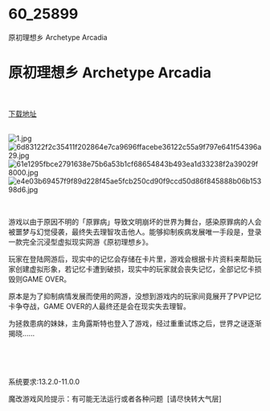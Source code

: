 # 60_25899
原初理想乡 Archetype Arcadia
# 原初理想乡 Archetype Arcadia
 <br/></br>
[下载地址](https://www.switch520.cc/article/25899 "下载地址")
<br/></br>

<p><img title="1.jpg" src="https://www.switch520.cc/muke_img/2021_12_26_0f54f0bdf91c0.jpg" alt="1.jpg"><br>
<img title="6d83122f2c35411f202864e7ca9696ffacebe36122c55a9f797e641f54396a29.jpg" src="https://www.switch520.cc/muke_img/2021_12_26_c44f7dbc7e163.jpg" alt="6d83122f2c35411f202864e7ca9696ffacebe36122c55a9f797e641f54396a29.jpg"><br>
<img title="61e1295fbce2791638e75b6a53b1cf68654843b493ea1d33238f2a39029f8000.jpg" src="https://www.switch520.cc/muke_img/2021_12_26_fed3aa0311d48.jpg" alt="61e1295fbce2791638e75b6a53b1cf68654843b493ea1d33238f2a39029f8000.jpg"><br>
<img title="e4e03b69457f9f89d228f45ae5fcb250cd90f9ccd50d86f845888b06b15398d6.jpg" src="https://www.switch520.cc/muke_img/2021_12_26_866719bfd3ca5.jpg" alt="e4e03b69457f9f89d228f45ae5fcb250cd90f9ccd50d86f845888b06b15398d6.jpg"></p>
<p>&nbsp;</p>
<p>游戏以由于原因不明的「原罪病」导致文明崩坏的世界为舞台，感染原罪病的人会被噩梦与幻觉侵袭，最终失去理智攻击他人。能够抑制疾病发展唯一手段是，登录一款完全沉浸型虚拟现实网游《原初理想乡》。</p>
<p>玩家在登陆网游后，现实中的记忆会存储在卡片里，游戏会根据卡片资料来帮助玩家创建虚拟形象，若记忆卡遭到破损，现实中的玩家就会丧失记忆，全部记忆卡损毁则GAME OVER。</p>
<p>原本是为了抑制病情发展而使用的网游，没想到游戏内的玩家间竟展开了PVP记忆卡争夺战，GAME OVER的人最终还是会在现实失去理智。</p>
<p>为拯救患病的妹妹，主角露斯特也登入了游戏，经过重重试炼之后，世界之谜逐渐揭晓……</p>
<p>&nbsp;</p>
<p>&nbsp;</p>
<p>系统要求:13.2.0-11.0.0</p>
<p>魔改游戏风险提示：有可能无法运行或者各种问题 &nbsp;[请尽快转大气层]</p>



